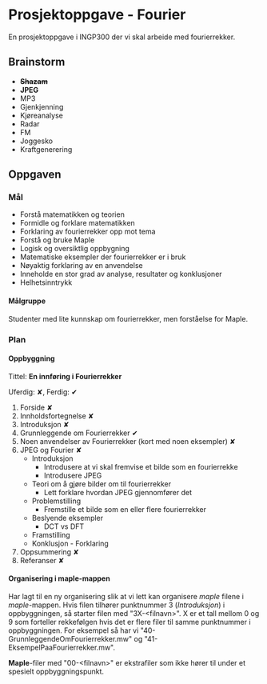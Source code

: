 # Prosjektoppgave - Fourier

En prosjektoppgave i INGP300 der vi skal arbeide med fourierrekker.


## Brainstorm

- ~~**Shazam**~~
- **JPEG**
- MP3
- Gjenkjenning
- Kjøreanalyse
- Radar
- FM
- Joggesko
- Kraftgenerering

## Oppgaven

### Mål

- Forstå matematikken og teorien
- Formidle og forklare matematikken
- Forklaring av fourierrekker opp mot tema
- Forstå og bruke Maple
- Logisk og oversiktlig oppbygning
- Matematiske eksempler der fourierrekker er i bruk
- Nøyaktig forklaring av en anvendelse
- Inneholde en stor grad av analyse, resultater og konklusjoner
- Helhetsinntrykk

#### Målgruppe

Studenter med lite kunnskap om fourierrekker, men forståelse for Maple.

### Plan

#### Oppbyggning

Tittel: **En innføring i Fourierrekker**

Uferdig: &#10008;, Ferdig: &#10004;

1. Forside &#10008;
2. Innholdsfortegnelse &#10008;
3. Introduksjon &#10008;
4. Grunnleggende om Fourierrekker &#10004;
5. Noen anvendelser av Fourierrekker (kort med noen eksempler) &#10008;
6. JPEG og Fourier &#10008;
    - Introduksjon
        - Introdusere at vi skal fremvise et bilde som en fourierrekke
        - Introdusere JPEG
    - Teori om å gjøre bilder om til fourierrekker
        - Lett forklare hvordan JPEG gjennomfører det
    - Problemstilling
        - Fremstille et bilde som en eller flere fourierrekker
    - Beslyende eksempler
        - DCT vs DFT
    - Framstilling
    - Konklusjon - Forklaring
7. Oppsummering &#10008;
8. Referanser &#10008;

#### Organisering i **maple**-mappen

Har lagt til en ny organisering slik at vi lett kan organisere _maple_ filene i _maple_-mappen. Hvis filen tilhører punktnummer 3 (_Introduksjon_) i oppbyggningen, så starter filen med "3X-\<filnavn\>". X er et tall mellom 0 og 9 som forteller rekkefølgen hvis det er flere filer til samme punktnummer i oppbyggningen. For eksempel så har vi "40-GrunnleggendeOmFourierrekker.mw" og "41-EksempelPaaFourierrekker.mw".

**Maple**-filer med "00-\<filnavn\>" er ekstrafiler som ikke hører til under et spesielt oppbyggningspunkt.
